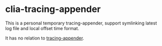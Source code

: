 # clia-tracing-appender

This is a personal temporary tracing-appender, support symlinking latest log file and local offset time format.

It has no relation to [tracing-appender](https://crates.io/crates/tracing-appender).
